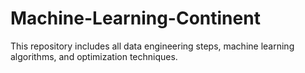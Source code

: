 # Machine-Learning-Continent
This repository includes all data engineering steps, machine learning algorithms, and optimization techniques.

